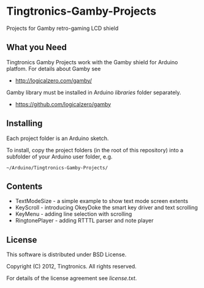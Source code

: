 Tingtronics-Gamby-Projects
==========================

Projects for Gamby retro-gaming LCD shield

What you Need
-------------
Tingtronics Gamby Projects work with the Gamby shield for Arduino platfom. For details about Gamby see

 * http://logicalzero.com/gamby/

Gamby library must be installed in Arduino *libraries* folder separately.

 * https://github.com/logicalzero/gamby

Installing
----------
Each project folder is an Arduino sketch.

To install, copy the project folders (in the root of this repository) into a subfolder of your Arduino user folder, e.g.

    ~/Arduino/Tingtronics-Gamby-Projects/

Contents
--------
 - TextModeSize - a simple example to show text mode screen extents
 - KeyScroll - introducing OkeyDoke the smart key driver and text scrolling
 - KeyMenu - adding line selection with scrolling
 - RingtonePlayer - adding RTTTL parser and note player

License
----------
This software is distributed under BSD License.

Copyright (C) 2012, Tingtronics. All rights reserved.

For details of the license agreement see *license.txt*.
